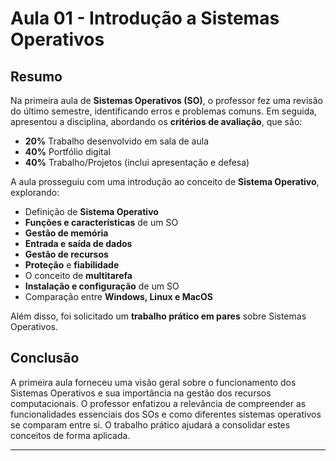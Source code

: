 # Aula 01 - Introdução a Sistemas Operativos

## Resumo

Na primeira aula de **Sistemas Operativos (SO)**, o professor fez uma revisão do último semestre, identificando erros e problemas comuns. Em seguida, apresentou a disciplina, abordando os **critérios de avaliação**, que são:

- **20%** Trabalho desenvolvido em sala de aula
- **40%** Portfólio digital
- **40%** Trabalho/Projetos (inclui apresentação e defesa)

A aula prosseguiu com uma introdução ao conceito de **Sistema Operativo**, explorando:

- Definição de **Sistema Operativo**
- **Funções e características** de um SO
- **Gestão de memória**
- **Entrada e saída de dados**
- **Gestão de recursos**
- **Proteção** e **fiabilidade**
- O conceito de **multitarefa**
- **Instalação e configuração** de um SO
- Comparação entre **Windows, Linux e MacOS**

Além disso, foi solicitado um **trabalho prático em pares** sobre Sistemas Operativos.

## Conclusão

A primeira aula forneceu uma visão geral sobre o funcionamento dos Sistemas Operativos e sua importância na gestão dos recursos computacionais. O professor enfatizou a relevância de compreender as funcionalidades essenciais dos SOs e como diferentes sistemas operativos se comparam entre si. O trabalho prático ajudará a consolidar estes conceitos de forma aplicada.

---